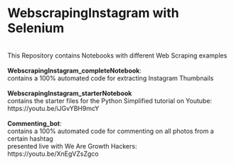 # WebscrapingInstagram with Selenium
<br>
This Repository contains Notebooks with different Web Scraping examples
<br>
<br>
<b>WebscrapingInstagram_completeNotebook</b>: 
<br>
contains a 100% automated code for extracting Instagram Thumbnails
<br>
<br>
<b>WebscrapingInstagram_starterNotebook</b>
<br>
contains the starter files for the Python Simplified tutorial on Youtube:
<br>
https://youtu.be/iJGvYBH9mcY
<br>
<br>
<b>Commenting_bot</b>:
<br>
contains a 100% automated code for commenting on all photos from a certain hashtag
<br>
presented live with We Are Growth Hackers:
<br>
https://youtu.be/XnEgVZsZgco


